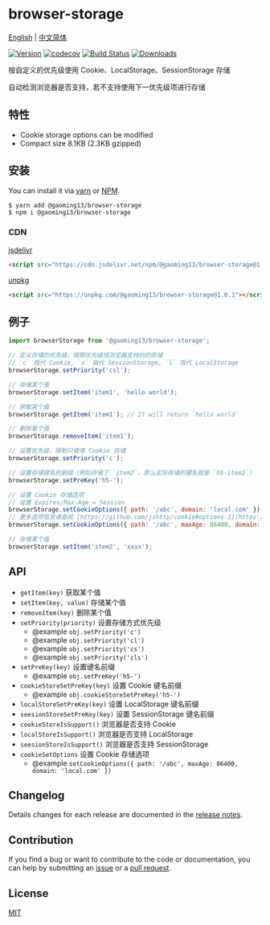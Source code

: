 # browser-storage

[English](README.md) | [中文简体](README-zh-CN.md)

[![Version][npm-v]][npm-url]
[![codecov][codecov]][codecov-url]
[![Build Status][travis]][travis-url]
[![Downloads][npm-dm]][npm-url]

按自定义的优先级使用 Cookie、LocalStorage、SessionStorage 存储

自动检测浏览器是否支持，若不支持使用下一优先级项进行存储

## 特性
- Cookie storage options can be modified
- Compact size 8.1KB (2.3KB gzipped)

## 安装

You can install it via [yarn](https://yarnpkg.com/) or [NPM](http://npmjs.org/).
```
$ yarn add @gaoming13/browser-storage
$ npm i @gaoming13/browser-storage
```

### CDN

[jsdelivr](https://cdn.jsdelivr.net/npm/@gaoming13/browser-storage@1.0.1)

```html
<script src="https://cdn.jsdelivr.net/npm/@gaoming13/browser-storage@1.0.1"></script>
```

[unpkg](https://unpkg.com/@gaoming13/browser-storage@1.0.1)

```html
<script src="https://unpkg.com/@gaoming13/browser-storage@1.0.1"></script>
```

## 例子

```js
import browserStorage from '@gaoming13/browser-storage';

// 定义存储的优先级，按照优先级找浏览器支持的的存储
// `c` 指代 Cookie, `s` 指代 SessionStorage, `l` 指代 LocalStorage
browserStorage.setPriority('csl');

// 存储某个值
browserStorage.setItem('item1', 'hello world');

// 获取某个值
browserStorage.getItem('item1'); // It will return `hello world`

// 删除某个值
browserStorage.removeItem('item1');
```

```js
// 设置优先级，限制只使用 Cookie 存储
browserStorage.setPriority('c');

// 设置存储键名的前缀（例如存储了 `item2`，那么实际存储的键名就是 `h5-item2`）
browserStorage.setPreKey('h5-');

// 设置 Cookie 存储选项
// 设置 Expires/Max-Age = Session
browserStorage.setCookieOptions({ path: '/abc', domain: 'local.com' });
// 更多选项信息请查阅 [https://github.com/jshttp/cookie#options-1](https://github.com/jshttp/cookie#options-1)
browserStorage.setCookieOptions({ path: '/abc', maxAge: 86400, domain: 'local.com' });

// 存储某个值
browserStorage.setItem('item2', 'xxxx');
```

## API
- `getItem(key)` 获取某个值
- `setItem(key, value)` 存储某个值
- `removeItem(key)` 删除某个值
- `setPriority(priority)` 设置存储方式优先级
  - @example `obj.setPriority('c')`
  - @example `obj.setPriority('cl')`
  - @example `obj.setPriority('cs')`
  - @example `obj.setPriority('cls')`
- `setPreKey(key)` 设置键名前缀
  - @example `obj.setPreKey('h5-')`
- `cookieStoreSetPreKey(key)` 设置 Cookie 键名前缀
  - @example `obj.cookieStoreSetPreKey('h5-')`
- `localStoreSetPreKey(key)` 设置 LocalStorage 键名前缀
- `seesionStoreSetPreKey(key)` 设置 SessionStorage 键名前缀
- `cookieStoreIsSupport()` 浏览器是否支持 Cookie
- `localStoreIsSupport()` 浏览器是否支持 LocalStorage
- `seesionStoreIsSupport()` 浏览器是否支持 SessionStorage
- `cookieSetOptions` 设置 Cookie 存储选项
  - @example `setCookieOptions({ path: '/abc', maxAge: 86400, domain: 'local.com' })`

## Changelog

Details changes for each release are documented in the [release notes](https://github.com/gaoming13/browser-storage/releases).

## Contribution

If you find a bug or want to contribute to the code or documentation, you can help by submitting an [issue](https://github.com/gaoming13/browser-storage/issues) or a [pull request](https://github.com/gaoming13/browser-storage/pulls).

## License

[MIT](http://opensource.org/licenses/MIT)

[codecov]: https://codecov.io/gh/gaoming13/browser-storage/branch/master/graph/badge.svg
[codecov-url]: https://codecov.io/gh/gaoming13/browser-storage
[travis]: https://travis-ci.com/gaoming13/browser-storage.svg?branch=master
[travis-url]: https://travis-ci.com/gaoming13/browser-storage
[npm-dm]: https://img.shields.io/npm/dm/@gaoming13/browser-storage.svg
[npm-v]: https://img.shields.io/npm/v/@gaoming13/browser-storage.svg
[npm-url]: https://www.npmjs.com/package/@gaoming13/browser-storage